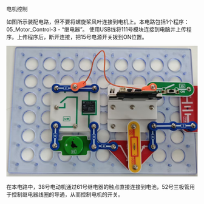 电机控制

如图所示装配电路，但不要将螺旋桨风叶连接到电机上。本电路包括1个程序：
05_Motor_Control-3 - “继电器”。
使用USB线将111号模块连接到电脑并上传程序。上传程序后，断开连接，把15号电源开关拨到ON位置。

![](072p1.jpg)

在本电路中，38号电动机通过61号继电器的触点直接连接到电池，52号三极管用于控制继电器线圈的导通，从而控制电机的开关。